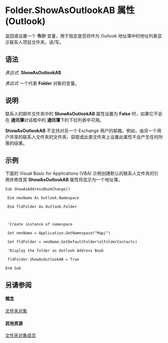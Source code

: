
# Folder.ShowAsOutlookAB 属性 (Outlook)

返回或设置一个 **布尔** 变量，用于指定是否将作为 Outlook 地址簿中的地址列表显示联系人项目文件夹。读/写。


## 语法

 _表达式_. **ShowAsOutlookAB**

 _表达式_ 一个代表 **Folder** 对象的变量。


## 说明

联系人的邮件文件夹中的 **ShowAsOutlookAB** 属性设置为 **False** 时，如果它不会在 **通讯簿**对话框中的 **通讯簿**下的下拉列表中可用。

 **ShowAsOutlookAB** 不支持对另一个 Exchange 用户的邮箱，例如，由另一个用户共享的联系人文件夹的文件夹。获取或此类文件夹上设置此属性不会产生任何所需的结果。


## 示例

下面的 Visual Basic for Applications (VBA) 示例创建默认的联系人文件夹的引用并修改其 **ShowAsOutlookAB** 属性将显示为一个地址簿。


```
Sub ShowAsAddressBookChange() 
 
 Dim nmsName As Outlook.Namespace 
 
 Dim fldFolder As Outlook.Folder 
 
 
 
 'Create instance of namespace 
 
 Set nmsName = Application.GetNamespace("Mapi") 
 
 Set fldFolder = nmsName.GetDefaultFolder(olFolderContacts) 
 
 'Display the folder as Outlook Address Book 
 
 fldFolder.ShowAsOutlookAB = True 
 
End Sub
```


## 另请参阅


#### 概念


[文件夹对象](3cf6cda8-6d70-666e-2643-9d9c5b9cacfc.md)
#### 其他资源


[文件夹对象成员](788acd42-377a-1803-7713-50e45086e2d1.md)